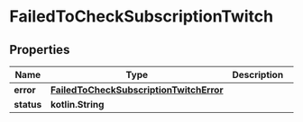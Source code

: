 
# FailedToCheckSubscriptionTwitch

## Properties
| Name | Type | Description | Notes |
| ------------ | ------------- | ------------- | ------------- |
| **error** | [**FailedToCheckSubscriptionTwitchError**](FailedToCheckSubscriptionTwitchError.md) |  |  [optional] |
| **status** | **kotlin.String** |  |  [optional] |



